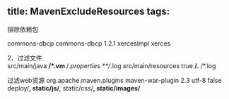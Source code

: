 title: MavenExcludeResources
tags:
---
排除依赖包

  <dependency>
    <groupId>commons-dbcp</groupId>
    <artifactId>commons-dbcp</artifactId>
    <version>1.2.1</version>
    <exclusions>
        <exclusion>
            <artifactId>xercesImpl</artifactId>
            <groupId>xerces</groupId>
        </exclusion>
    </exclusions>
</dependency>


2、过滤文件
	<build>        
	        <resources>
	            <resource>
	                <directory>src/main/java</directory>
	                <!-- 包含 -->
	                <includes>
	                    <include>**/*.vm</include>
	                    <include>**/*.properties</include>
	                </includes>
	                <!-- 排除  -->
	                <excludes>
	                <exclude>**/*.log</exclude>
	                </excludes>
	            </resource>
	            <resource>
	                <directory>src/main/resources</directory>
	                <filtering>true</filtering>
	                <includes>
	                    <include>**/*.*</include>
	                </includes>
	                <excludes>
	                <exclude>**/*.log</exclude>
	                </excludes>
	            </resource>
	        </resources>
	</build>

过滤web资源
<plugin>
				<groupId>org.apache.maven.plugins</groupId>
				<artifactId>maven-war-plugin</artifactId>
				<version>2.3</version>
				<configuration>
					<encoding>utf-8</encoding>
					<failOnMissingWebXml>false</failOnMissingWebXml>
					<warSourceExcludes>
						deploy/**,
						static/js/**,
						static/css/**,
						static/images/**
					</warSourceExcludes>
				</configuration>
			</plugin>